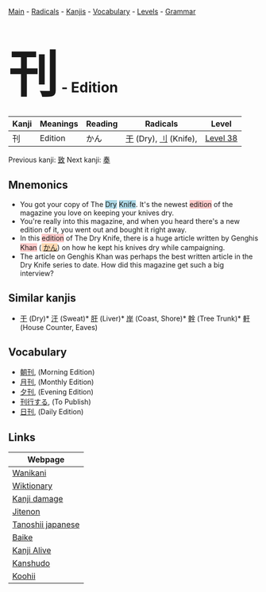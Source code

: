<style> bigfont {font-size: 100px}</style>
[Main](../README.md) -
[Radicals](../radicals.md) -
[Kanjis](../kanjis.md) -
[Vocabulary](../vocabulary.md) -
[Levels](../levels.md) -
[Grammar](../grammar.md)
# <bigfont> 刊</bigfont> - Edition 

| Kanji | Meanings | Reading | Radicals | Level |
| --- | --- | --- | --- | --- |
| 刊 | Edition | かん | [干](../radicals/干.md) (Dry), [刂](../radicals/刂.md) (Knife),  | [Level 38](../levels/wk_level38.md) |

Previous kanji: [致](致.md) Next kanji: [奏](奏.md) 

## Mnemonics
 * You got your copy of The <span style="background-color:#ADD8E6"> Dry</span> <span style="background-color:#ADD8E6"> Knife</span>. It's the newest <span style="background-color:#ffcccb"> edition</span> of the magazine you love on keeping your knives dry.
* You're really into this magazine, and when you heard there's a new edition of it, you went out and bought it right away.
* In this <span style="background-color:#ffcccb"> edition</span> of The Dry Knife, there is a huge article written by Genghis <span style="background-color:#ffcccb"> Khan</span> (<span style="background-color:#fed8b1"> [かん](https://jisho.org/search/かん)</span>) on how he kept his knives dry while campaigning.
* The article on Genghis Khan was perhaps the best written article in the Dry Knife series to date. How did this magazine get such a big interview?


## Similar kanjis
 * [干](干.md) (Dry)* [汗](汗.md) (Sweat)* [肝](肝.md) (Liver)* [岸](岸.md) (Coast, Shore)* [幹](幹.md) (Tree Trunk)* [軒](軒.md) (House Counter, Eaves)


## Vocabulary
 * [朝刊](../vocabulary/刊.md), (Morning Edition)
* [月刊](../vocabulary/刊.md), (Monthly Edition)
* [夕刊](../vocabulary/刊.md), (Evening Edition)
* [刊行する](../vocabulary/刊.md), (To Publish)
* [日刊](../vocabulary/刊.md), (Daily Edition)



## Links 

| Webpage |
| --- |
| [Wanikani          ](https://www.wanikani.com/kanji/刊) |
| [Wiktionary        ](https://en.wiktionary.org/wiki/刊) |
| [Kanji damage      ](http://www.kanjidamage.com/kanji/search?utf8=✓&q=刊) |
| [Jitenon           ](https://jitenon.com/kanji/刊) |
| [Tanoshii japanese ](https://www.tanoshiijapanese.com/dictionary/kanji.cfm?k=刊) |
| [Baike             ](https://baike.baidu.com/item/刊) |
| [Kanji Alive       ](https://app.kanjialive.com/刊) |
| [Kanshudo          ](https://www.kanshudo.com/searchmn?q=刊) |
| [Koohii            ](https://kanji.koohii.com/study/kanji/刊) |
